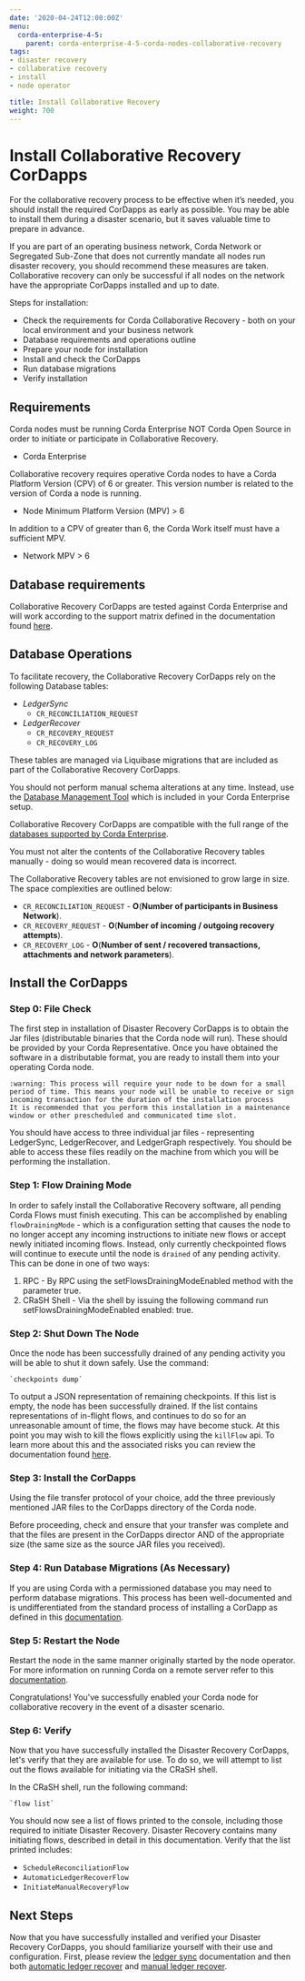 ```yaml
---
date: '2020-04-24T12:00:00Z'
menu:
  corda-enterprise-4-5:
    parent: corda-enterprise-4-5-corda-nodes-collaborative-recovery
tags:
- disaster recovery
- collaborative recovery
- install
- node operator

title: Install Collaborative Recovery
weight: 700
---
```


# Install Collaborative Recovery CorDapps

For the collaborative recovery process to be effective when it’s needed, you should install the required CorDapps as early as possible. You may be able to install them during a disaster scenario, but it saves valuable time to prepare in advance.

If you are part of an operating business network, Corda Network or Segregated Sub-Zone that does not currently mandate all nodes run disaster recovery, you should recommend these measures are taken. Collaborative recovery can only be successful if all nodes on the network have the appropriate CorDapps installed and up to date.

Steps for installation:

* Check the requirements for Corda Collaborative Recovery - both on your local environment and your business network
* Database requirements and operations outline
* Prepare your node for installation
* Install and check the CorDapps
* Run database migrations
* Verify installation


## Requirements

Corda nodes must be running Corda Enterprise NOT Corda Open Source in order to initiate or participate in Collaborative Recovery.
- Corda Enterprise

Collaborative recovery requires operative Corda nodes to have a Corda Platform Version (CPV) of 6 or greater. This version number is related to the version of Corda a node is running.
- Node Minimum Platform Version (MPV) > 6

In addition to a CPV of greater than 6, the Corda Work itself must have a sufficient MPV.
- Network MPV > 6

## Database requirements

Collaborative Recovery CorDapps are tested against Corda Enterprise and will work according to the support matrix defined in the documentation found [here](https://docs.corda.net/docs/corda-enterprise/4.3.1/platform-support-matrix.html).

## Database Operations

To facilitate recovery, the Collaborative Recovery CorDapps rely on the following Database tables:

* *LedgerSync*
    * `CR_RECONCILIATION_REQUEST`
* *LedgerRecover*
    * `CR_RECOVERY_REQUEST`
    * `CR_RECOVERY_LOG`

These tables are managed via Liquibase migrations that are included as part of the Collaborative Recovery CorDapps.

You should not perform manual schema alterations at any time. Instead, use the [Database Management Tool](node/node-database.html#database-management-tool) which is included in your Corda Enterprise setup.

Collaborative Recovery CorDapps are compatible with the full range of the [databases supported by Corda Enterprise](https://docs.corda.r3.com/platform-support-matrix.html#node-databases).

You must not alter the contents of the Collaborative Recovery tables manually - doing so would mean recovered data is incorrect.

The Collaborative Recovery tables are not envisioned to grow large in size.
The space complexities are outlined below:

* `CR_RECONCILIATION_REQUEST` - **O**(**Number of participants in Business Network**).
* `CR_RECOVERY_REQUEST` - **O**(**Number of incoming / outgoing recovery attempts**).
* `CR_RECOVERY_LOG` - **O**(**Number of sent / recovered transactions, attachments and network parameters**).

## Install the CorDapps

### Step 0: File Check

The first step in installation of Disaster Recovery CorDapps is to obtain the Jar files (distributable binaries that the Corda node will run). These should be provided by your Corda Representative.
Once you have obtained the software in a distributable format, you are ready to install them into your operating Corda node.

    :warning: This process will require your node to be down for a small period of time. This means your node will be unable to receive or sign incoming transaction for the duration of the installation process
    It is recommended that you perform this installation in a maintenance window or other prescheduled and communicated time slot.

You should have access to three individual jar files - representing LedgerSync, LedgerRecover, and LedgerGraph respectively. You should be able to access these files readily on the machine from
which you will be performing the installation.

### Step 1: Flow Draining Mode

In order to safely install the Collaborative Recovery software, all pending Corda Flows must finish executing. This can be accomplished by enabling `flowDrainingMode` - which is a configuration
setting that causes the node to no longer accept any incoming instructions to initiate new flows or accept newly initiated incoming flows. Instead, only currently checkpointed flows will continue
to execute until the node is `drained` of any pending activity. This can be done in one of two ways:

1. RPC - By RPC using the setFlowsDrainingModeEnabled method with the parameter true.
2. CRaSH Shell - Via the shell by issuing the following command run setFlowsDrainingModeEnabled enabled: true.

### Step 2: Shut Down The Node

Once the node has been successfully drained of any pending activity you will be able to shut it down safely. Use the command:

    `checkpoints dump`

To output a JSON representation of remaining checkpoints. If this list is empty, the node has been successfully drained. If the list contains representations of in-flight flows, and continues
to do so for an unreasonable amount of time, the flows may have become stuck. At this point you may wish to kill the flows explicitly using the `killFlow` api. To learn more about this and the
associated risks you can review the documentation found [here](https://docs.corda.net/docs/corda-enterprise/4.4/cordapps/upgrading-cordapps.html#flow-drains).

### Step 3: Install the CorDapps

Using the file transfer protocol of your choice, add the three previously mentioned JAR files to the CorDapps directory of the Corda node.

Before proceeding, check and ensure that your transfer was complete and that the files are present in the CorDapps director AND of the
appropriate size (the same size as the source JAR files you received).

### Step 4: Run Database Migrations (As Necessary)

If you are using Corda with a permissioned database you may need to perform database migrations. This process has been well-documented and
is undifferentiated from the standard process of installing a CorDapp as defined in this [documentation](https://docs.corda.net/docs/corda-enterprise/4.3.1/node-operations-cordapp-deployment.html#database-update).

### Step 5: Restart the Node

Restart the node in the same manner originally started by the node operator. For more information on running Corda on a remote server refer to this
[documentation](https://docs.corda.net/docs/corda-os/4.4/deploying-a-node.html).

Congratulations! You've successfully enabled your Corda node for collaborative recovery in the event of a disaster scenario.

### Step 6: Verify

Now that you have successfully installed the Disaster Recovery CorDapps, let's verify that they are available for use. To do so, we will attempt to
list out the flows available for initiating via the CRaSH shell.

In the CRaSH shell, run the following command:

    `flow list`

You should now see a list of flows printed to the console, including those required to initiate Disaster Recovery. Disaster Recovery contains many
initiating flows, described in detail in this documentation. Verify that the list printed includes:

- `ScheduleReconciliationFlow`
- `AutomaticLedgerRecoverFlow`
- `InitiateManualRecoveryFlow`

## Next Steps

Now that you have successfully installed and verified your Disaster Recovery CorDapps, you should familiarize yourself with their use and configuration.
First, please review the [ledger sync](./ledger-sync.md) documentation and then both [automatic ledger recover](./ledger-recovery-automatic.md) and
[manual ledger recover](./ledger-recovery-manual.md).

